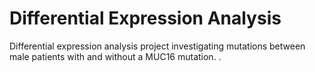 # Differential Expression Analysis
Differential expression analysis project investigating mutations between male patients with and without a MUC16 mutation. .
